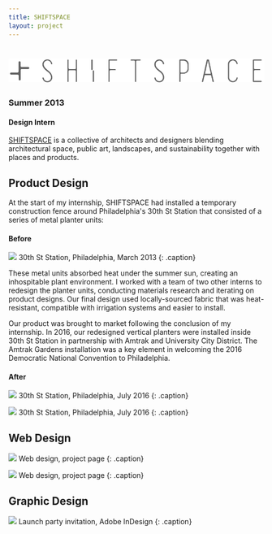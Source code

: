 ```yaml
---
title: SHIFTSPACE
layout: project
---
```


# ![SHIFTSPACE][1]
### Summer 2013
#### Design Intern

[SHIFTSPACE][9] is a collective of architects and designers blending architectural space, public art, landscapes, and sustainability together with places and products.

## Product Design

At the start of my internship, SHIFTSPACE had installed a temporary construction fence around Philadelphia's 30th St Station that consisted of a series of metal planter units:

#### Before

![][3]
30th St Station, Philadelphia, March 2013
{: .caption}

These metal units absorbed heat under the summer sun, creating an inhospitable plant environment. I worked with a team of two other interns to redesign the planter units, conducting materials research and iterating on product designs. Our final design used locally-sourced fabric that was heat-resistant, compatible with irrigation systems and easier to install.

Our product was brought to market following the conclusion of my internship. In 2016, our redesigned vertical planters were installed inside 30th St Station in partnership with Amtrak and University City District. The Amtrak Gardens installation was a key element in welcoming the 2016 Democratic National Convention to Philadelphia.

#### After

![][4]
30th St Station, Philadelphia, July 2016
{: .caption}

![][5]
30th St Station, Philadelphia, July 2016
{: .caption}

## Web Design

![][7]
Web design, project page
{: .caption}

![][8]
Web design, project page
{: .caption}

## Graphic Design

![][2]
Launch party invitation, Adobe InDesign
{: .caption}



[1]: /assets/images/shiftspace-logo.png
[2]: /assets/images/shiftspace-invite.jpg
[3]: /assets/images/shiftspace-30th-fence-1.jpg
[4]: /assets/images/shiftspace-30th-cloth-3.jpg
[5]: /assets/images/shiftspace-30th-cloth-1.jpg
[7]: /assets/images/shift-space-parkway.jpg
[8]: /assets/images/shift-space-urbn.jpg
[9]: https://www.shiftspacedesign.com/
